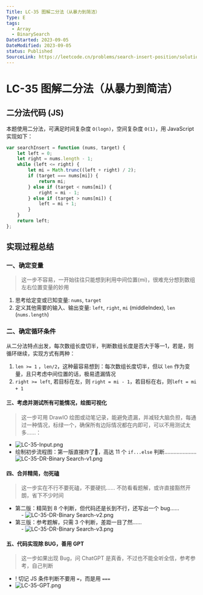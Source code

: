 ```yaml
---
Title: LC-35 图解二分法（从暴力到简洁）
Type: E
tags:
  - Array
  - BinarySearch
DateStarted: 2023-09-05
DateModified: 2023-09-05
status: Published
SourceLink: https://leetcode.cn/problems/search-insert-position/solutions/2427591/lc-35-tu-jie-er-fen-fa-cong-bao-li-dao-j-3mqy/
---
```

# LC-35 图解二分法（从暴力到简洁）
## 二分法代码 (JS)
本题使用二分法，可满足时间复杂度 `O(logn)`，空间复杂度 `O(1)`，用 JavaScript 实现如下：

```js
var searchInsert = function (nums, target) {
    let left = 0;
    let right = nums.length - 1;
    while (left <= right) {
        let mi = Math.trunc((left + right) / 2);
        if (target === nums[mi]) {
            return mi;
        } else if (target < nums[mi]) {
            right = mi - 1;
        } else if (target > nums[mi]) {
            left = mi + 1;
        }
    }
    return left;
};
```

## 实现过程总结
### 一、确定变量
> 这一步不容易，一开始往往只能想到利用中间位置(mi)，很难充分想到数组左右位置变量的妙用
1. 思考给定变或已知变量: `nums`, `target`
2. 定义其他需要的输入、输出变量: `left`, `right`, `mi` (middleIndex), `len` (`nums.length`)
### 二、确定循环条件
从二分法特点出发，每次数组长度切半，判断数组长度是否大于等一1，若是，则循环继续，实现方式有两种：
1. `len >= 1` ，`len/2`，这种最容易想到：每次数组长度切半，但以 `len` 作为变量，且只考虑中间位置的话，极易遗漏情况
2. `right >= left`, 若目标在左，则 `right = mi - 1`，若目标在右，则`left = mi + 1`  
#### 三、考虑并测试所有可能情况，绘图可视化
> 这一步可用 DrawIO 绘图或动笔记录，能避免遗漏，并减轻大脑负担，每通过一种情况，标绿一个，确保所有边际情况都在内即可，可以不用测试太多……：  
- ![LC-35-Input.png](https://pic.leetcode.cn/1693892392-FKotLV-LC-35-Input.png)
- 绘制初步流程图：第一版直接炸了🤣，高达 11 个 `if...else` 判断…………………  
![LC-35-DR-Binary Search-v1.png](https://pic.leetcode.cn/1693892374-SfAGIB-LC-35-DR-Binary%20Search-v1.png)
#### 四、合并精简，勿死磕
> 这一步实在不行不要死磕，不要硬抗…… 不防看看题解，或许直接豁然开朗，省下不少时间
- 第二版：精简到 8 个判断，但代码还是长到不行，还写出一个 bug……  
    - ![LC-35-DR-Binary Search-v2.png](https://pic.leetcode.cn/1693895111-VpGCkW-LC-35-DR-Binary%20Search-v2.png)
- 第三版：参考题解，只需 3 个判断，差距一目了然……  
    - ![LC-35-DR-Binary Search-v3.png](https://pic.leetcode.cn/1693895686-cTbfQz-LC-35-DR-Binary%20Search-v3.png)
#### 五、代码实现除 BUG，善用 GPT
> 这一步如果出现 Bug，问 ChatGPT 是真香，不过也不能全听全信，参考参考，自己判断

- ! 切记 JS 条件判断不要用 `=`，而是用 `===` 
- ![LC-35-GPT.png](https://pic.leetcode.cn/1693896176-JriCWN-LC-35-GPT.png)